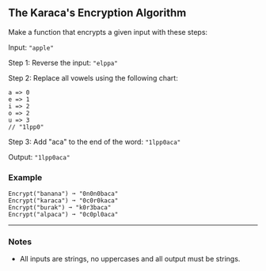 ## The Karaca's Encryption Algorithm

Make a function that encrypts a given input with these steps:

Input: `"apple"`

Step 1: Reverse the input: `"elppa"`

Step 2: Replace all vowels using the following chart:

```text
a => 0
e => 1
i => 2
o => 2
u => 3
// "1lpp0"
```

Step 3: Add "aca" to the end of the word: `"1lpp0aca"`

Output: `"1lpp0aca"`

### Example

```text
Encrypt("banana") ➞ "0n0n0baca"
Encrypt("karaca") ➞ "0c0r0kaca"
Encrypt("burak") ➞ "k0r3baca"
Encrypt("alpaca") ➞ "0c0pl0aca"
```

---

### Notes

- All inputs are strings, no uppercases and all output must be strings.